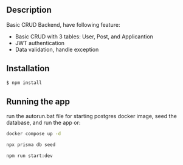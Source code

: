 ## Description

Basic CRUD Backend, have following feature:
  - Basic CRUD with 3 tables: User, Post, and Applicantion
  - JWT authentication
  - Data validation, handle exception 

## Installation

```bash
$ npm install
```

## Running the app

run the autorun.bat file for starting postgres docker image, seed the database, and run the app
or:
```bash
docker compose up -d
```
```bash
npx prisma db seed
```
```bash
npm run start:dev
```
